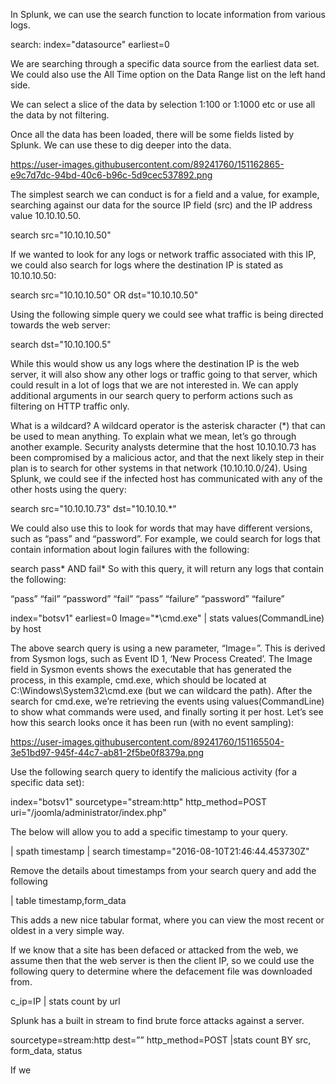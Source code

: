 In Splunk, we can use the search function to locate information from various logs.

search: index="datasource" earliest=0

We are searching through a specific data source from the earliest data set. We could also use the All Time option on the Data Range list on the left hand side.

We can select a slice of the data by selection 1:100 or 1:1000 etc or use all the data by not filtering.

Once all the data has been loaded, there will be some fields listed by Splunk. We can use these to dig deeper into the data. 

https://user-images.githubusercontent.com/89241760/151162865-e9c7d7dc-94bd-40c6-b96c-5d9cec537892.png

The simplest search we can conduct is for a field and a value, for example, searching against our data for the source IP field (src) and the IP address value 10.10.10.50.

search src="10.10.10.50"

If we wanted to look for any logs or network traffic associated with this IP, we could also search for logs where the destination IP is stated as 10.10.10.50:

search src="10.10.10.50" OR dst="10.10.10.50"

Using the following simple query we could see what traffic is being directed towards the web server:

search dst="10.10.100.5"

While this would show us any logs where the destination IP is the web server, it will also show any other logs or traffic going to that server, which could result in a lot of logs that we are not interested in. We can apply additional arguments in our search query to perform actions such as filtering on HTTP traffic only.

What is a wildcard? A wildcard operator is the asterisk character (*) that can be used to mean anything. To explain what we mean, let’s go through another example. Security analysts determine that the host 10.10.10.73 has been compromised by a malicious actor, and that the next likely step in their plan is to search for other systems in that network (10.10.10.0/24). Using Splunk, we could see if the infected host has communicated with any of the other hosts using the query:

search src="10.10.10.73" dst="10.10.10.*"

We could also use this to look for words that may have different versions, such as “pass” and “password”. For example, we could search for logs that contain information about login failures with the following:

search pass* AND fail*
So with this query, it will return any logs that contain the following:

“pass” “fail”
“password” “fail”
“pass” “failure”
“password” “failure”

index="botsv1" earliest=0 Image="*\\cmd.exe" | stats values(CommandLine) by host

The above search query is using a new parameter, “Image=”. This is derived from Sysmon logs, such as Event ID 1, ‘New Process Created’. The Image field in Sysmon events shows the executable that has generated the process, in this example, cmd.exe, which should be located at C:\Windows\System32\cmd.exe (but we can wildcard the path). After the search for cmd.exe, we’re retrieving the events using values(CommandLine) to show what commands were used, and finally sorting it per host. Let’s see how this search looks once it has been run (with no event sampling):

https://user-images.githubusercontent.com/89241760/151165504-3e51bd97-945f-44c7-ab81-2f5be0f8379a.png


Use the following search query to identify the malicious activity (for a specific data set):

index="botsv1" sourcetype="stream:http" http_method=POST uri="/joomla/administrator/index.php"

The below will allow you to add a specific timestamp to your query. 

| spath timestamp | search timestamp="2016-08-10T21:46:44.453730Z"

Remove the details about timestamps from your search query and add the following 

| table timestamp,form_data

This adds a new nice tabular format, where you can view the most recent or oldest in a very simple way.

If we know that a site has been defaced or attacked from the web, we assume then that the web server is then the client IP, so we could use the following query to determine where the defacement file was downloaded from. 

c_ip=IP 
| stats count by url

Splunk has a built in stream to find brute force attacks against a server.

sourcetype=stream:http dest=”<IP address receiving the request>” http_method=POST |stats count BY src, form_data, status

If we 




